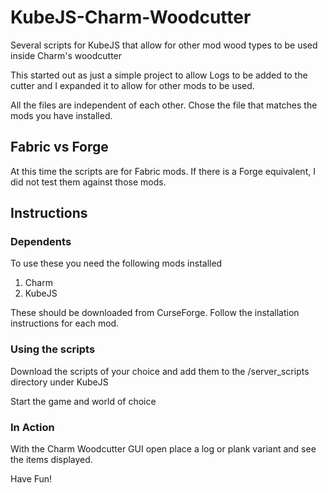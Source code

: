 # KubeJS-Charm-Woodcutter
Several scripts for KubeJS that allow for other mod wood types to be used inside Charm's woodcutter

This started out as just a simple project to allow Logs to be added to the cutter and I expanded it to allow for other mods to be used.

All the files are independent of each other. Chose the file that matches the mods you have installed.

## Fabric vs Forge

At this time the scripts are for Fabric mods. If there is a Forge equivalent, I did not test them against those mods.

## Instructions

### Dependents

To use these you need the following mods installed

1. Charm
2. KubeJS

These should be downloaded from CurseForge. Follow the installation instructions for each mod.

### Using the scripts

Download the scripts of your choice and add them to the /server_scripts directory under KubeJS

Start the game and world of choice

### In Action

With the Charm Woodcutter GUI open place a log or plank variant and see the items displayed.

Have Fun!
